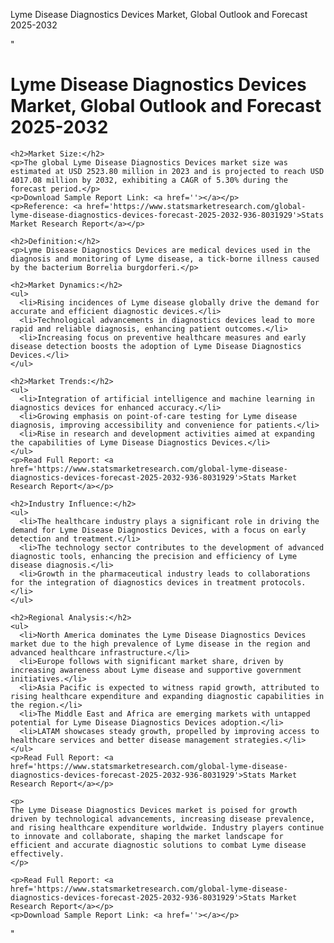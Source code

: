 Lyme Disease Diagnostics Devices Market, Global Outlook and Forecast 2025-2032

"<html>
  <body>
    <h1>Lyme Disease Diagnostics Devices Market, Global Outlook and Forecast 2025-2032</h1>

    <h2>Market Size:</h2>
    <p>The global Lyme Disease Diagnostics Devices market size was estimated at USD 2523.80 million in 2023 and is projected to reach USD 4017.08 million by 2032, exhibiting a CAGR of 5.30% during the forecast period.</p>
    <p>Download Sample Report Link: <a href=''></a></p>
    <p>Reference: <a href='https://www.statsmarketresearch.com/global-lyme-disease-diagnostics-devices-forecast-2025-2032-936-8031929'>Stats Market Research Report</a></p>

    <h2>Definition:</h2>
    <p>Lyme Disease Diagnostics Devices are medical devices used in the diagnosis and monitoring of Lyme disease, a tick-borne illness caused by the bacterium Borrelia burgdorferi.</p>

    <h2>Market Dynamics:</h2>
    <ul>
      <li>Rising incidences of Lyme disease globally drive the demand for accurate and efficient diagnostic devices.</li>
      <li>Technological advancements in diagnostics devices lead to more rapid and reliable diagnosis, enhancing patient outcomes.</li>
      <li>Increasing focus on preventive healthcare measures and early disease detection boosts the adoption of Lyme Disease Diagnostics Devices.</li>
    </ul>

    <h2>Market Trends:</h2>
    <ul>
      <li>Integration of artificial intelligence and machine learning in diagnostics devices for enhanced accuracy.</li>
      <li>Growing emphasis on point-of-care testing for Lyme disease diagnosis, improving accessibility and convenience for patients.</li>
      <li>Rise in research and development activities aimed at expanding the capabilities of Lyme Disease Diagnostics Devices.</li>
    </ul>
    <p>Read Full Report: <a href='https://www.statsmarketresearch.com/global-lyme-disease-diagnostics-devices-forecast-2025-2032-936-8031929'>Stats Market Research Report</a></p>

    <h2>Industry Influence:</h2>
    <ul>
      <li>The healthcare industry plays a significant role in driving the demand for Lyme Disease Diagnostics Devices, with a focus on early detection and treatment.</li>
      <li>The technology sector contributes to the development of advanced diagnostic tools, enhancing the precision and efficiency of Lyme disease diagnosis.</li>
      <li>Growth in the pharmaceutical industry leads to collaborations for the integration of diagnostics devices in treatment protocols.</li>
    </ul>

    <h2>Regional Analysis:</h2>
    <ul>
      <li>North America dominates the Lyme Disease Diagnostics Devices market due to the high prevalence of Lyme disease in the region and advanced healthcare infrastructure.</li>
      <li>Europe follows with significant market share, driven by increasing awareness about Lyme disease and supportive government initiatives.</li>
      <li>Asia Pacific is expected to witness rapid growth, attributed to rising healthcare expenditure and expanding diagnostic capabilities in the region.</li>
      <li>The Middle East and Africa are emerging markets with untapped potential for Lyme Disease Diagnostics Devices adoption.</li>
      <li>LATAM showcases steady growth, propelled by improving access to healthcare services and better disease management strategies.</li>
    </ul>
    <p>Read Full Report: <a href='https://www.statsmarketresearch.com/global-lyme-disease-diagnostics-devices-forecast-2025-2032-936-8031929'>Stats Market Research Report</a></p>

    <p>
    The Lyme Disease Diagnostics Devices market is poised for growth driven by technological advancements, increasing disease prevalence, and rising healthcare expenditure worldwide. Industry players continue to innovate and collaborate, shaping the market landscape for efficient and accurate diagnostic solutions to combat Lyme disease effectively.
    </p>

    <p>Read Full Report: <a href='https://www.statsmarketresearch.com/global-lyme-disease-diagnostics-devices-forecast-2025-2032-936-8031929'>Stats Market Research Report</a></p>
    <p>Download Sample Report Link: <a href=''></a></p>
  </body>
</html>"
